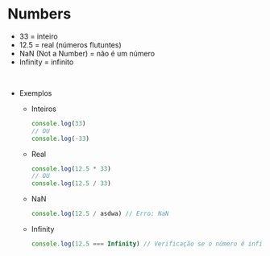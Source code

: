 # Numbers

* 33 = inteiro
* 12.5 = real (números flutuntes)
* NaN (Not a Number) = não é um número
* Infinity = infinito

<br>

* Exemplos
    * Inteiros
        ```js
        console.log(33)
        // OU
        console.log(-33)
        ```

    * Real
        ```js
        console.log(12.5 * 33)
        // OU
        console.log(12.5 / 33)
        ```

    * NaN
        ```js
        console.log(12.5 / asdwa) // Erro: NaN
        ```

    * Infinity
        ```js
        console.log(12.5 === Infinity) // Verificação se o número é infinito
        ```
